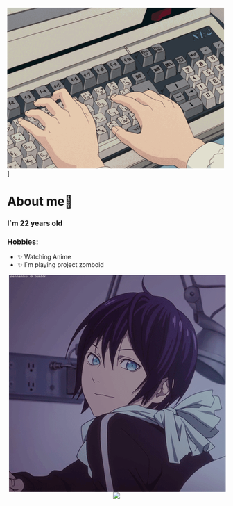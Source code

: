 ![Header](https://github.com/kreofox/kreofox/blob/main/assets/6vIk.gif)]

# About me💬
### **I`m 22 years old** 
### **Hobbies:**
-  ✨ Watching Anime
- ✨ I`m playing project zomboid
<img hight="400" width="500" alt="GIF" align="right" src='https://github.com/kreofox/kreofox/blob/main/assets/13626.gif' > 



<p align="center" >  
  <a href="https://github.com/anuraghazra/github-readme-stats"> 
<img  src="https://github-readme-stats.vercel.app/api?username=kreofox&&show_icons=true&theme=radical"/>